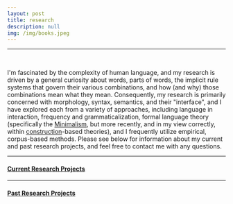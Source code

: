 ```yaml
---
layout: post
title: research
description: null
img: /img/books.jpeg
---
```


***

<br/>

I'm fascinated by the complexity of human language, and my research is driven by a general curiosity about words, parts of words, the implicit rule systems that govern their various combinations, and how (and why) those combinations mean what they mean. Consequently, my research is primarily concerned with morphology, syntax, semantics, and their "interface", and I have explored each from a variety of approaches, including language in interaction, frequency and grammaticalization, formal language theory (specifically the [Minimalism](http://en.wikipedia.org/wiki/Minimalist_program), but more recently, and in my view correctly, within [construction](http://en.wikipedia.org/wiki/Construction_grammar)-based theories), and I frequently utilize empirical, corpus-based methods. Please see below for information about my current and past research projects, and feel free to contact me with any questions.

***
<sub></sub>
<h4><a href="http://jared-desjardins.github.io/research/current">Current Research Projects</a></h4>
<sup></sup>

***
<sub></sub>
<h4><a href="http://jared-desjardins.github.io/research/past">Past Research Projects</a></h4>
<sup></sup>
  
<!--***
<sub></sub>
<a name="termpapers"></a>
<h4>Past Term Papers</h4>
<br>
Transitivity, Grammatical Relations, and Pronominal Argument Complementation in Moba  
<br>
A Pilot Study of an Averaged Perceptron Part-of-Speech Tagger for Latin Raw Text  
<br>
The Role of Phoneme Distribution and Entropy in Predicting Utterance and Morpheme Segmentation  
<br>
The Effects of Frequency and Syntax on Semantic Shift (Pilot Study)  
<br>
An Error Analysis of Automatically Parsed Constructions in the [Groningen Meaning Bank](http://gmb.let.rug.nl/)  
<br>
Frequency and semantic change  
<br>
Deictic, Prosodic, and Syntactic Organization of a Temporal Sequence in Interaction  
<br>
A Syntactic Account of Latin Verb Conjugation  
<br>
Optimality Theory, the Moraic Torchee, and Latin Primary Stress  
<br>
Inclusive and Exclusive Disjunction, and Latin *vel* and *aut*-->
